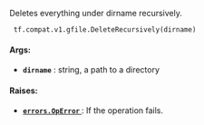 Deletes everything under dirname recursively.

```
 tf.compat.v1.gfile.DeleteRecursively(dirname) 
```

#### Args:
- **`dirname`** : string, a path to a directory


#### Raises:
- **[ `errors.OpError` ](/api_docs/python/tf/errors/OpError)** : If the operation fails.
